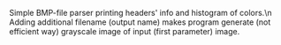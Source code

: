 Simple BMP-file parser printing headers' info and histogram of colors.\n
Adding additional filename (output name) makes program generate (not efficient way) grayscale image of input (first parameter) image.